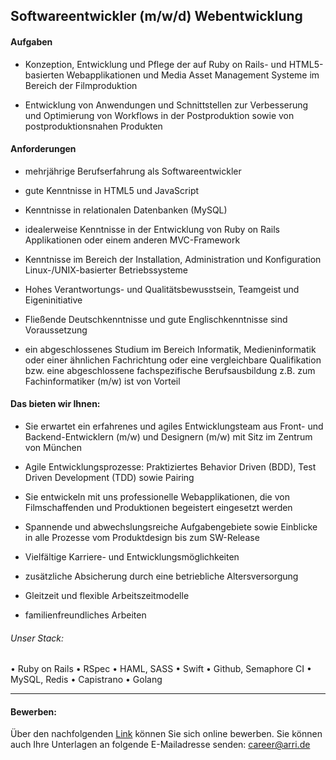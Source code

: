 ## Softwareentwickler (m/w/d) Webentwicklung

#### Aufgaben
- Konzeption, Entwicklung und Pflege der auf Ruby on Rails- und HTML5-basierten Webapplikationen und Media Asset Management Systeme im Bereich der Filmproduktion

- Entwicklung von Anwendungen und Schnittstellen zur Verbesserung und Optimierung von Workflows in der Postproduktion sowie von postproduktionsnahen Produkten

#### Anforderungen
- mehrjährige Berufserfahrung als Softwareentwickler

- gute Kenntnisse in HTML5 und JavaScript

- Kenntnisse in relationalen Datenbanken (MySQL)

- idealerweise Kenntnisse in der Entwicklung von Ruby on Rails Applikationen oder einem anderen MVC-Framework

- Kenntnisse im Bereich der Installation, Administration und Konfiguration Linux-/UNIX-basierter Betriebssysteme

- Hohes Verantwortungs- und Qualitätsbewusstsein, Teamgeist und Eigeninitiative

- Fließende Deutschkenntnisse und gute Englischkenntnisse sind Voraussetzung

- ein abgeschlossenes Studium im Bereich Informatik, Medieninformatik oder einer ähnlichen Fachrichtung oder eine vergleichbare Qualifikation bzw. eine abgeschlossene fachspezifische Berufsausbildung z.B. zum Fachinformatiker (m/w) ist von Vorteil




#### Das bieten wir Ihnen:
- Sie erwartet ein erfahrenes und agiles Entwicklungsteam aus Front- und Backend-Entwicklern (m/w) und Designern (m/w) mit Sitz im Zentrum von München

- Agile Entwicklungsprozesse: Praktiziertes Behavior Driven (BDD), Test Driven Development (TDD) sowie Pairing

- Sie entwickeln mit uns professionelle Webapplikationen, die von Filmschaffenden und Produktionen begeistert eingesetzt werden

- Spannende und abwechslungsreiche Aufgabengebiete sowie Einblicke in alle Prozesse vom Produktdesign bis zum SW-Release

- Vielfältige Karriere- und Entwicklungsmöglichkeiten
- zusätzliche Absicherung durch eine betriebliche Altersversorgung 
- Gleitzeit und flexible Arbeitszeitmodelle
- familienfreundliches Arbeiten


###### Unser Stack:
•	Ruby on Rails
•	RSpec
•	HAML, SASS
•	Swift
•	Github, Semaphore CI
•	MySQL, Redis
•	Capistrano
•	Golang


---

#### Bewerben:
Über den nachfolgenden [Link](https://arri-career.dvinci.de/de/jobs/350/apply?_ga=2.250810563.491354477.1543480671-1360277794.1543480671)  können Sie sich online bewerben.
Sie können auch Ihre Unterlagen an folgende E-Mailadresse senden: career@arri.de
